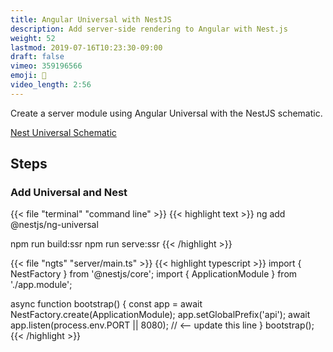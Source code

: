 ```yaml
---
title: Angular Universal with NestJS
description: Add server-side rendering to Angular with Nest.js
weight: 52
lastmod: 2019-07-16T10:23:30-09:00
draft: false
vimeo: 359196566
emoji: 🦅
video_length: 2:56
---
```


Create a server module using Angular Universal with the NestJS schematic.

[Nest Universal Schematic](https://github.com/nestjs/ng-universal)

## Steps

### Add Universal and Nest

{{< file "terminal" "command line" >}} {{< highlight text >}} ng add
@nestjs/ng-universal

npm run build:ssr npm run serve:ssr {{< /highlight >}}

{{< file "ngts" "server/main.ts" >}} {{< highlight typescript >}} import {
NestFactory } from '@nestjs/core'; import { ApplicationModule } from
'./app.module';

async function bootstrap() { const app = await
NestFactory.create(ApplicationModule); app.setGlobalPrefix('api'); await
app.listen(process.env.PORT || 8080); // <-- update this line } bootstrap();
{{< /highlight >}}
